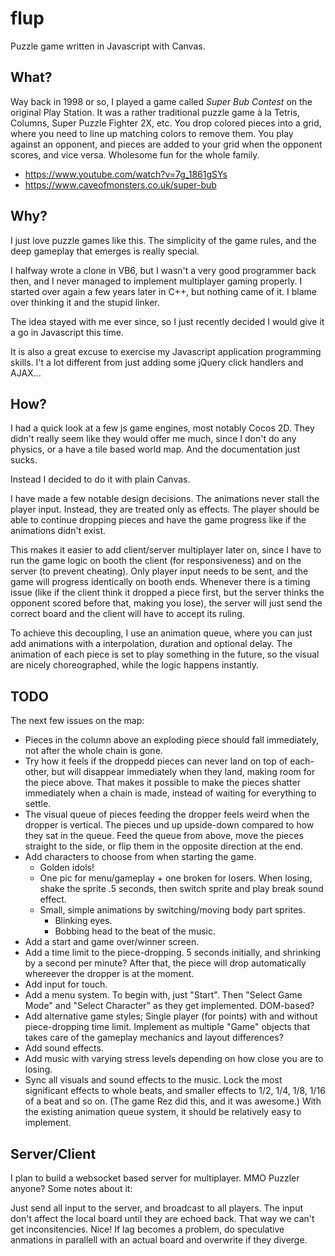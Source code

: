 flup
====
Puzzle game written in Javascript with Canvas.

What?
-----

Way back in 1998 or so, I played a game called *Super Bub Contest* on the original Play Station. It was a rather traditional puzzle game à la Tetris, Columns, Super Puzzle Fighter 2X, etc. You drop colored pieces into a grid, where you need to line up matching colors to remove them. You play against an opponent, and pieces are added to your grid when the opponent scores, and vice versa. Wholesome fun for the whole family.

* https://www.youtube.com/watch?v=7g_1861gSYs
* https://www.caveofmonsters.co.uk/super-bub

Why?
----

I just love puzzle games like this. The simplicity of the game rules, and the deep gameplay that emerges is really special.

I halfway wrote a clone in VB6, but I wasn't a very good programmer back then, and I never managed to implement multiplayer gaming properly. I started over again a few years later in C++, but nothing came of it. I blame over thinking it and the stupid linker.

The idea stayed with me ever since, so I just recently decided I would give it a go in Javascript this time.

It is also a great excuse to exercise my Javascript application programming skills. I't a lot different from just adding some jQuery click handlers and AJAX...


How?
----

I had a quick look at a few js game engines, most notably Cocos 2D. They didn't really seem like they would offer me much, since I don't do any physics, or a have a tile based world map. And the documentation just sucks.

Instead I decided to do it with plain Canvas. 

I have made a few notable design decisions. The animations never stall the player input. Instead, they are treated only as effects. The player should be able to continue dropping pieces and have the game progress like if the animations didn't exist.

This makes it easier to add client/server multiplayer later on, since I have to run the game logic on booth the client (for responsiveness) and on the server (to prevent cheating). Only player input needs to be sent, and the game will progress identically on booth ends. Whenever there is a timing issue (like if the client think it dropped a piece first, but the server thinks the opponent scored before that, making you lose), the server will just send the correct board and the client will have to accept its ruling.

To achieve this decoupling, I use an animation queue, where you can just add animations with a interpolation, duration and optional delay. The animation of each piece is set to play something in the future, so the visual are nicely choreographed, while the logic happens instantly.


TODO
----

The next few issues on the map:

* Pieces in the column above an exploding piece should fall immediately, not after the whole chain is gone.
* Try how it feels if the droppedd pieces can never land on top of each-other, but will disappear immediately when they land, making room for the piece above. That makes it possible to make the pieces shatter immediately when a chain is made, instead of waiting for everything to settle.
* The visual queue of pieces feeding the dropper feels weird when the dropper is vertical. The pieces und up upside-down compared to how they sat in the queue. Feed the queue from above, move the pieces straight to the side, or flip them in the opposite direction at the end.
* Add characters to choose from when starting the game.
	* Golden idols!
	* One pic for menu/gameplay + one broken for losers. When losing, shake the sprite .5 seconds, then switch sprite and play break sound effect.
	* Small, simple animations by switching/moving body part sprites.
		* Blinking eyes.
		* Bobbing head to the beat of the music.
* Add a start and game over/winner screen.
* Add a time limit to the piece-dropping. 5 seconds initially, and shrinking by a second per minute? After that, the piece will drop automatically whereever the dropper is at the moment.
* Add input for touch.
* Add a menu system. To begin with, just "Start". Then "Select Game Mode" and "Select Character" as they get implemented. DOM-based?
* Add alternative game styles; Single player (for points) with and without piece-dropping time limit. Implement as multiple "Game" objects that takes care of the gameplay mechanics and layout differences?
* Add sound effects.
* Add music with varying stress levels depending on how close you are to losing.
* Sync all visuals and sound effects to the music. Lock the most significant effects to whole beats, and smaller effects to 1/2, 1/4, 1/8, 1/16 of a beat and so on. (The game Rez did this, and it was awesome.) With the existing animation queue system, it should be relatively easy to implement.

Server/Client
-------------

I plan to build a websocket based server for multiplayer. MMO Puzzler anyone? Some notes about it:

Just send all input to the server, and broadcast to all players. The input don't affect the local board until they are echoed back. That way we can't get inconsitencies. Nice! If lag becomes a problem, do speculative anmations in parallell with an actual board and overwrite if they diverge.
